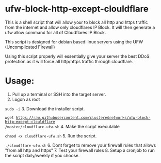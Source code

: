 # ufw-block-http-except-clouldflare
This is a shell script that will allow your to block all http and https traffic
from the internet and allow only cloudflares IP Block. It will then generate a ufw allow command
for all of Cloudflares IP Block.

This script is designed for debian based linux servers using the UFW (Uncomplicated Firewall)

Using this script properly will essentially give your server the best DDoS protection as it
will force all http/https traffic through cloudflare.

# Usage:

1. Pull up a terminal or SSH into the target server.
2. Logon as root

<code>sudo -i</code>
3. Download the installer script.

<code>wget https://raw.githubusercontent.com/clusterednetworks/ufw-block-http-except-clouldflare
/master/cloudflare-ufw.sh</code>
4. Make the script executable

<code>chmod +x cloudflare-ufw.sh</code>
5. Run the script.

<code>./cloudflare-ufw.sh</code>
6. Dont forget to remove your firewall rules that allows "from all http and https"
7. Test your firewall rules
8. Setup a cronjob to run the script daily/weekly if you choose.
